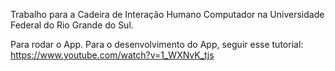 Trabalho para a Cadeira de Interação Humano Computador na Universidade Federal do Rio Grande do Sul.

Para rodar o App. Para o desenvolvimento do App, seguir esse tutorial: https://www.youtube.com/watch?v=1_WXNvK_tjs
 
